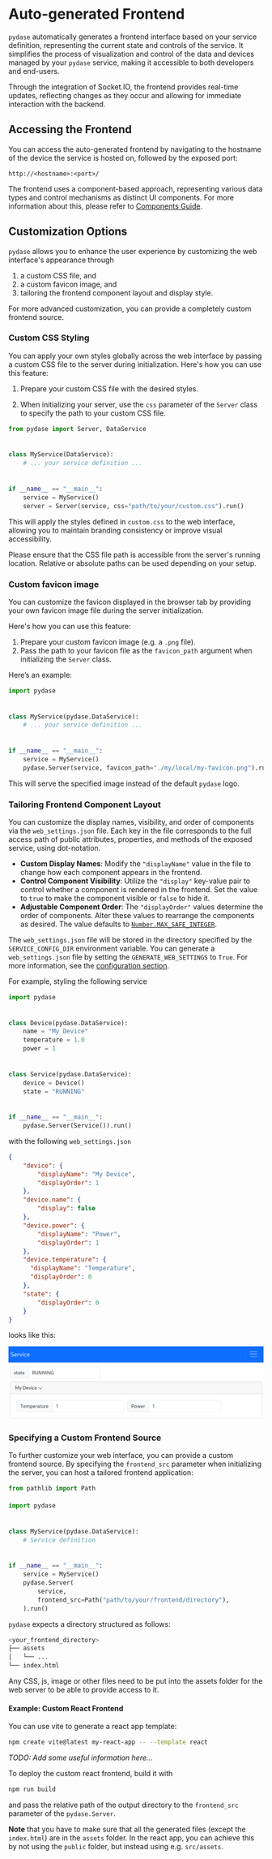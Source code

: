 # Auto-generated Frontend

`pydase` automatically generates a frontend interface based on your service definition, representing the current state and controls of the service.
It simplifies the process of visualization and control of the data and devices managed by your `pydase` service, making it accessible to both developers and end-users.

Through the integration of Socket.IO, the frontend provides real-time updates, reflecting changes as they occur and allowing for immediate interaction with the backend.


## Accessing the Frontend

You can access the auto-generated frontend by navigating to the hostname of the device the service is hosted on, followed by the exposed port:

```
http://<hostname>:<port>/
```

The frontend uses a component-based approach, representing various data types and control mechanisms as distinct UI components. For more information about this, please refer to [Components Guide](../Components.md).

## Customization Options

`pydase` allows you to enhance the user experience by customizing the web interface's appearance through

1. a custom CSS file, and
2. a custom favicon image, and
3. tailoring the frontend component layout and display style.

For more advanced customization, you can provide a completely custom frontend source.

### Custom CSS Styling

You can apply your own styles globally across the web interface by passing a custom CSS file to the server during initialization.
Here's how you can use this feature:

1. Prepare your custom CSS file with the desired styles.

2. When initializing your server, use the `css` parameter of the `Server` class to specify the path to your custom CSS file.

```python
from pydase import Server, DataService


class MyService(DataService):
    # ... your service definition ...


if __name__ == "__main__":
    service = MyService()
    server = Server(service, css="path/to/your/custom.css").run()
```

This will apply the styles defined in `custom.css` to the web interface, allowing you to maintain branding consistency or improve visual accessibility.

Please ensure that the CSS file path is accessible from the server's running location. Relative or absolute paths can be used depending on your setup.


### Custom favicon image

You can customize the favicon displayed in the browser tab by providing your own favicon image file during the server initialization.

Here's how you can use this feature:

1. Prepare your custom favicon image (e.g. a `.png` file).
2. Pass the path to your favicon file as the `favicon_path` argument when initializing the `Server` class.

Here’s an example:

```python
import pydase


class MyService(pydase.DataService):
    # ... your service definition ...


if __name__ == "__main__":
    service = MyService()
    pydase.Server(service, favicon_path="./my/local/my-favicon.png").run()
```

This will serve the specified image instead of the default `pydase` logo.


### Tailoring Frontend Component Layout

You can customize the display names, visibility, and order of components via the `web_settings.json` file.
Each key in the file corresponds to the full access path of public attributes, properties, and methods of the exposed service, using dot-notation.

- **Custom Display Names**: Modify the `"displayName"` value in the file to change how each component appears in the frontend.
- **Control Component Visibility**: Utilize the `"display"` key-value pair to control whether a component is rendered in the frontend. Set the value to `true` to make the component visible or `false` to hide it.
- **Adjustable Component Order**: The `"displayOrder"` values determine the order of components. Alter these values to rearrange the components as desired. The value defaults to [`Number.MAX_SAFE_INTEGER`](https://developer.mozilla.org/en-US/docs/Web/JavaScript/Reference/Global_Objects/Number/MAX_SAFE_INTEGER).

The `web_settings.json` file will be stored in the directory specified by the `SERVICE_CONFIG_DIR` environment variable. You can generate a `web_settings.json` file by setting the `GENERATE_WEB_SETTINGS` to `True`. For more information, see the [configuration section](../Configuration.md).

For example, styling the following service 

```python
import pydase


class Device(pydase.DataService):
    name = "My Device"
    temperature = 1.0
    power = 1


class Service(pydase.DataService):
    device = Device()
    state = "RUNNING"


if __name__ == "__main__":
    pydase.Server(Service()).run()
```

with the following `web_settings.json`

```json
{
    "device": {
        "displayName": "My Device",
        "displayOrder": 1
    },
    "device.name": {
        "display": false
    },
    "device.power": {
        "displayName": "Power",
        "displayOrder": 1
    },
    "device.temperature": {
      "displayName": "Temperature",
      "displayOrder": 0
    },
    "state": {
        "displayOrder": 0
    }
}
```

looks like this:

![Tailoring frontend component layout](../../images/Tailoring_frontend_component_layout.png)

### Specifying a Custom Frontend Source

To further customize your web interface, you can provide a custom frontend source.
By specifying the `frontend_src` parameter when initializing the server, you can host a tailored frontend application:

```python
from pathlib import Path

import pydase


class MyService(pydase.DataService):
    # Service definition


if __name__ == "__main__":
    service = MyService()
    pydase.Server(
        service,
        frontend_src=Path("path/to/your/frontend/directory"),
    ).run()
```

`pydase` expects a directory structured as follows:

```bash  title="Frontend directory structure"
<your_frontend_directory>
├── assets
│   └── ...
└── index.html
```

Any CSS, js, image or other files need to be put into the assets folder for the web server to be able to provide access to it.

#### Example: Custom React Frontend

You can use vite to generate a react app template:

```bash
npm create vite@latest my-react-app -- --template react
```

*TODO: Add some useful information here...*

To deploy the custom react frontend, build it with

```bash
npm run build
```

and pass the relative path of the output directory to the `frontend_src` parameter of the `pydase.Server`.

**Note** that you have to make sure that all the generated files (except the `index.html`) are in the `assets` folder. In the react app, you can achieve this by not using the `public` folder, but instead using e.g. `src/assets`.

